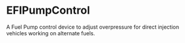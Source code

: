 # EFIPumpControl
A Fuel Pump control device to adjust overpressure for direct injection vehicles working on alternate fuels.
